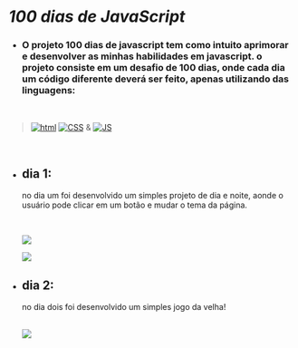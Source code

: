 # ***100 dias de JavaScript***

* ### O projeto 100 dias de javascript tem como intuito aprimorar e desenvolver as minhas habilidades em javascript. o projeto consiste em um desafio de 100 dias, onde cada dia um código diferente deverá ser feito, apenas utilizando das linguagens: 

<br/>

 > [![html](https://img.shields.io/badge/HTML5-E34F26?style=for-the-badge&logo=html5&logoColor=white)]()
 [![CSS](https://img.shields.io/badge/CSS3-1572B6?style=for-the-badge&logo=css3&logoColor=white)]()  &
 [![JS](https://img.shields.io/badge/JavaScript-323330?style=for-the-badge&logo=javascript&logoColor=F7DF1E)]() 

<br/>

 * ## **dia 1:**

    no dia um foi desenvolvido um simples projeto de dia e noite, aonde o usuário pode clicar em um botão e mudar o tema da página.
    
    <br/>

    <img src="https://prnt.sc/vaI8wvhep9nA"> <br/>

    <img src="https://prnt.sc/MQxjOe_80mg_"> <br/>

* ## **dia 2:**

    no dia dois foi desenvolvido um simples jogo da velha!
    
    <br/>

    <img src="https://prnt.sc/bimAPAx62rsS">

